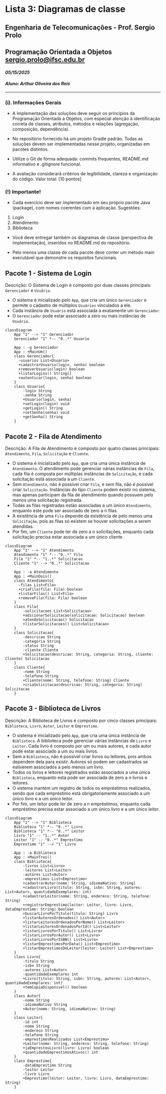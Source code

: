 # Lista 3: Diagramas de classe

## Engenharia de Telecomunicações - Prof. Sergio Prolo

## Programação Orientada a Objetos sergio.prolo@ifsc.edu.br

#### _05/15/2025_
#### _Aluno: Arthur Oliveira dos Reis_

---

### (i). Informações Gerais

- A implementação das soluções deve seguir os princípios da Programação Orientada a Objetos,
com especial atenção à identificação correta de classes, atributos, métodos e relações (agregação,
composição, dependência).

- No repositório fornecido há um projeto Gradle padrão. Todas as soluções devem ser implementadas
nesse projeto, organizadas em pacotes distintos.

- Utilize o Git de forma adequada: commits frequentes, README.md informativo e .gitignore funcional.

- A avaliação considerará critérios de legibilidade, clareza e organização do código. Valor total: [10
pontos]

### (!) Importante!

- Cada exercício deve ser implementado em seu próprio pacote Java (package), com nomes coerentes
com a aplicação. Sugestões:

1. Login
2. Atendimento
3. Biblioteca

- Você deve entregar também os diagramas de classe (perspectiva de implementação), inseridos no
README.md do repositório.

- Pelo menos uma classe de cada pacote deve conter um método main executável que demonstre os
requisitos funcionais.

## Pacote 1 - Sistema de Login

Descrição: O Sistema de Login é composto por duas classes principais: `Gerenciador` e `Usuário`.

- O sistema é inicializado pelo `App`, que cria um único `Gerenciador` e permite o cadastro de múltiplos `Usuários` vinculados a ele.
- Cada instância de `Usuário` está associada a exatamente um `Gerenciador`.
- O `Gerenciador` pode estar associado a zero ou mais instâncias de `Usuário`.

```mermaid
classDiagram
    App "1" --> "1" Gerenciador
    Gerenciador "1" *-- "0..*" Usuario

    App : -g Gerenciador
    App : +MainUm()
    class Gerenciador{
      -usuarios List<Usuario>
      +cadastrarUsuario(login, senha) boolean
      +removerUsuario(login) boolean
      +listarLogins() String[]
      +autenticar(login, senha) boolean
    }
    class Usuario{
        -login String
        -senha String
        +Usuario(login, senha)
        +setLogin(login) void
        +getLogin() String
        +setSenha(senha) void
        +getSenha() String
    }
```

## Pacote 2 - Fila de Atendimento

Descrição: A Fila de Atendimento é composto por quatro classes principais: `Atendimento`, `Fila`, `Solicitação` e `Cliente`.

- O sistema é inicializado pelo `App`, que cria uma única instância de `Atendimento`. O atendimento pode gerenciar várias instâncias de `Fila`, cada fila é composta por múltiplas instâncias de `Solicitação`, e cada solicitação está associada a um `Cliente`.
- Sem `Atendimento`, não é possível criar `Fila`, e sem fila, não é possível criar `Solicitação`. Instâncias do tipo `Cliente` podem existir no sistema, mas apenas participam da fila de atendimento quando possuem pelo menos uma solicitação registrada.
- Todas as filas registradas estão associadas a um único `Atendimento`, enquanto este pode ser associado de zero a n filas.
- A existência de uma `Fila` depende da existência de pelo menos uma `Solicitação`, pois as filas só existem se houver solicitações a serem atendidas.
- Por fim, um `Cliente` pode ter de zero a n solicitações, enquanto cada solicitação precisa estar associada a um único cliente.

```mermaid
classDiagram
    App "1" --> "1" Atendimento
    Atendimento "1" *-- "0..*" Fila
    Fila "1" *-- "1..*" Solicitacao
    Cliente "1" --> "0..*" Solicitacao

    App : -a Atendimento
    App : +MainDois()
    class Atendimento{
      -filas List<Fila>
      +criaFila(fila: Fila) boolean
      +listarFilas() List<Fila>
      +removeFila(fila: Fila) boolean
    }
    class Fila{
        -solicitacoes List<Solicitacao>
        +adicionarSolicitacao(solicitacao: Solicitacao) boolean
        +atendeSolicitacao() Solicitacao
        +listarSolicitacoes() List<Solicitacao>
    }
    class Solicitacao{
        -descricao String
        -categoria String
        -status String
        -cliente Cliente
        +Solicitacao(descricao: String, categoria: String, cliente: Cliente) Solicitacao
    }
    class Cliente{
        -nome String
        -telefone String
        +Cliente(nome: String, telefone: String) Cliente
        +criaSolicitacao(descricao: String, categoria: String) Solicitacao
    }
```

## Pacote 3 - Biblioteca de Livros

Descrição: A Biblioteca de Livros é composto por cinco classes principais: `Biblioteca`, `Livro`, `Autor`, `Leitor` e `Emprestimo`.

- O sistema é inicializado pelo `App`, que cria uma única instância de `Biblioteca`. A biblioteca pode gerenciar várias instâncias de `Livro` e `Leitor`. Cada livro é composto por um ou mais autores, e cada autor pode estar associado a um ou mais livros.
- Sem a `Biblioteca`, não é possível criar livros ou leitores, pois ambos dependem dela para existir. Autores só podem ser cadastrados se estiverem associados a pelo menos um livro.
- Todos os livros e leitores registrados estão associados a uma única `Biblioteca`, enquanto esta pode ser associada de zero a n livros e leitores.
- O sistema mantém um registro de todos os empréstimos realizados, sendo que cada empréstimo está obrigatoriamente associado a um único livro e a um único leitor.
- Por fim, um leitor pode ter de zero a n empréstimos, enquanto cada empréstimo precisa estar associado a um único livro e a um único leitor.

```mermaid
classDiagram
    App "1" --> "1" Biblioteca
    Biblioteca "1" *-- "0..*" Livro
    Biblioteca "1" *-- "0..*" Leitor
    Livro "1" -- "1..*" Autor
    Leitor "1" -- "0..*" Emprestimo
    Emprestimo "1" --> "1" Livro

    App : -a Biblioteca
    App : +MainTres()
    class Biblioteca{
        -livros List<Livro>
        -leitores List<Leitor>
        -autores List<Autor>
        -emprestimos List<Emprestimo>
        +cadastrarAutor(nome: String, idiomaNativo: String)
        +cadastrarLivro(titulo: String, isbn: String, autores: List<Autor>, quantidadeExemplares: int)
        +cadastrarLeitor(nome: String, endereco: String, telefone: String)
        +registrarEmprestimo(leitor: Leitor, livro: Livro, dataEmprestimo: String) boolean
        +buscarLivroPorTitulo(titulo: String) Livro
        +listarAutoresOrdenados() List<Autor>
        +listarLeitoresOrdenadosPorNome() List<Leitor>
        +listarLeitoresOrdenadosPorId() List<Leitor>
        +listarLivrosPorTitulo() List<Livro>
        +listarLivrosPorAutor() List<Livro>
        +listarLivrosPorISBN() List<Livro>
        +listarEmprestimosPorData() List<Emprestimo>
        +listarEmprestimosDeLeitor(leitor: Leitor) List<Emprestimo>
    }
    class Livro{
        -titulo String
        -isbn String
        -autores List<Autor>
        -quantidadeExemplares int
        +Livro(titulo: String, isbn: String, autores: List<Autor>, quantidadeExemplares: int)
        +temCopiaDisponivel() boolean
    }
    class Autor{
        -nome String
        -idiomaNativo String
        +Autor(nome: String, idiomaNativo: String)
    }
    class Leitor{
        -id int
        -nome String
        -endereco String
        -telefone String
        -emprestimosRealizados List<Emprestimo>
        +Leitor(nome: String, endereco: String, telefone: String)
        +jaEmprestouLivro(livro: Livro) boolean
        +quantidadeEmprestimosAtivos() int
    }
    class Emprestimo{
        -dataEmprestimo String
        -leitor Leitor
        -livro Livro
        +Emprestimo(leitor: Leitor, livro: Livro, dataEmprestimo: String)
    }
```